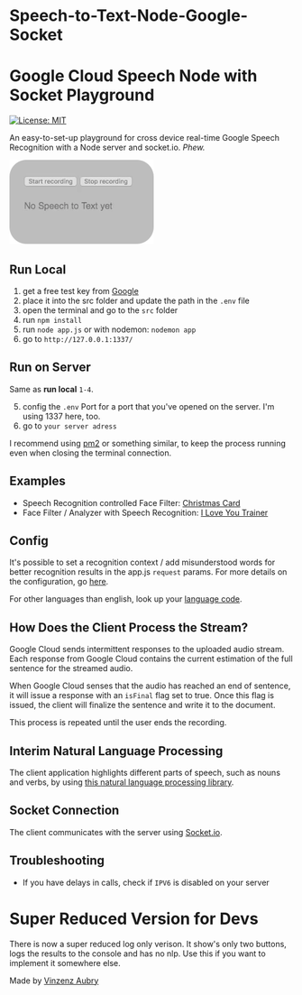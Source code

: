 # Speech-to-Text-Node-Google-Socket

# Google Cloud Speech Node with Socket Playground

[![License: MIT](https://img.shields.io/badge/License-MIT-yellow.svg)](https://opensource.org/licenses/MIT)

An easy-to-set-up playground for cross device real-time Google Speech Recognition with a Node server and socket.io. *Phew.*

![Yo this is a test](example.gif "example gif")

## Run Local
1. get a free test key from [Google](https://cloud.google.com/speech/docs/quickstart )
2. place it into the src folder and update the path in the `.env` file
3. open the terminal and go to the `src` folder
4. run `npm install`
5. run `node app.js` or with nodemon: `nodemon app`
6. go to `http://127.0.0.1:1337/`

## Run on Server
Same as **run local** `1-4`.

5. config the `.env` Port for a port that you've opened on the server. I'm using 1337 here, too.
6. go to `your server adress`

I recommend using [pm2](http://pm2.keymetrics.io/) or something similar, to keep the process running even when closing the terminal connection.

## Examples
- Speech Recognition controlled Face Filter: [Christmas Card](https://xmas.humanfoundry.com/)
- Face Filter / Analyzer with Speech Recognition: [I Love You Trainer](http://iloveyoutrainer.com)

## Config

It's possible to set a recognition context / add misunderstood words for better recognition results in the app.js `request` params. For more details on the configuration, go [here](https://cloud.google.com/speech-to-text/docs/reference/rest/v1/RecognitionConfig#SpeechContext).

For other languages than english, look up your [language code](https://cloud.google.com/speech-to-text/docs/languages).

## How Does the Client Process the Stream?

Google Cloud sends intermittent responses to the uploaded audio stream. Each response
from Google Cloud contains the current estimation of the full sentence for the streamed audio.

When Google Cloud senses that the audio has reached an end of sentence, it will issue a response with an `isFinal` flag set to true. Once this flag is issued, the client will finalize the sentence and write it to the document.

This process is repeated until the user ends the recording.

## Interim Natural Language Processing

The client application highlights different parts of speech, such as nouns and verbs, by using
[this natural language processing library](https://github.com/spencermountain/compromise).

## Socket Connection

The client communicates with the server using [Socket.io](https://socket.io).

## Troubleshooting
- If you have delays in calls, check if `IPV6` is disabled on your server

# Super Reduced Version for Devs

There is now a super reduced log only verison. It show's only two buttons, logs the results to the console and has no nlp. Use this if you want to implement it somewhere else.

Made by [Vinzenz Aubry](https://twitter.com/vinberto)
